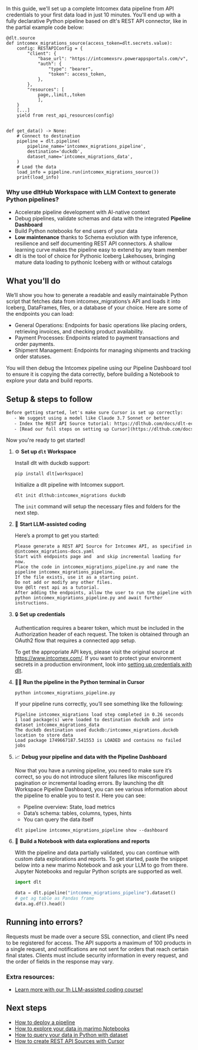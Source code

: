 In this guide, we'll set up a complete Intcomex data pipeline from API credentials to your first data load in just 10 minutes. You'll end up with a fully declarative Python pipeline based on dlt's REST API connector, like in the partial example code below:

```python-outcome
@dlt.source
def intcomex_migrations_source(access_token=dlt.secrets.value):
    config: RESTAPIConfig = {
        "client": {
            "base_url": "https://intcomexsrv.powerappsportals.com/v",
            "auth": {
                "type": "bearer",
                "token": access_token,
            },
        },
        "resources": [
            page,,limit,,token
            ],
    }
    [...]
    yield from rest_api_resources(config)


def get_data() -> None:
    # Connect to destination
    pipeline = dlt.pipeline(
        pipeline_name='intcomex_migrations_pipeline',
        destination='duckdb',
        dataset_name='intcomex_migrations_data', 
    )
    # Load the data
    load_info = pipeline.run(intcomex_migrations_source())
    print(load_info) 
```

### Why use dltHub Workspace with LLM Context to generate Python pipelines?

- Accelerate pipeline development with AI-native context
- Debug pipelines, validate schemas and data with the integrated **Pipeline Dashboard**
- Build Python notebooks for end users of your data
- **Low maintenance** thanks to Schema evolution with type inference, resilience and self documenting REST API connectors. A shallow learning curve makes the pipeline easy to extend by any team member
- dlt is the tool of choice for Pythonic Iceberg Lakehouses, bringing mature data loading to pythonic Iceberg with or without catalogs

## What you’ll do

We’ll show you how to generate a readable and easily maintainable Python script that fetches data from intcomex_migrations’s API and loads it into Iceberg, DataFrames, files, or a database of your choice. Here are some of the endpoints you can load:

- General Operations: Endpoints for basic operations like placing orders, retrieving invoices, and checking product availability.
- Payment Processes: Endpoints related to payment transactions and order payments.
- Shipment Management: Endpoints for managing shipments and tracking order statuses.

You will then debug the Intcomex pipeline using our Pipeline Dashboard tool to ensure it is copying the data correctly, before building a Notebook to explore your data and build reports.

## Setup & steps to follow

```default
Before getting started, let's make sure Cursor is set up correctly:
   - We suggest using a model like Claude 3.7 Sonnet or better
   - Index the REST API Source tutorial: https://dlthub.com/docs/dlt-ecosystem/verified-sources/rest_api/ and add it to context as **@dlt rest api**
   - [Read our full steps on setting up Cursor](https://dlthub.com/docs/dlt-ecosystem/llm-tooling/cursor-restapi#23-configuring-cursor-with-documentation)
```

Now you're ready to get started!

1. ⚙️ **Set up `dlt` Workspace**
    
    Install dlt with duckdb support:
    ```shell
    pip install dlt[workspace]
    ```

    Initialize a dlt pipeline with Intcomex support.
    ```shell
    dlt init dlthub:intcomex_migrations duckdb
    ```

    The `init` command will setup the necessary files and folders for the next step.
    
2. 🤠 **Start LLM-assisted coding**
    
    Here’s a prompt to get you started:
    
    ```prompt
    Please generate a REST API Source for Intcomex API, as specified in @intcomex_migrations-docs.yaml 
    Start with endpoints page and  and skip incremental loading for now. 
    Place the code in intcomex_migrations_pipeline.py and name the pipeline intcomex_migrations_pipeline. 
    If the file exists, use it as a starting point. 
    Do not add or modify any other files. 
    Use @dlt rest api as a tutorial. 
    After adding the endpoints, allow the user to run the pipeline with python intcomex_migrations_pipeline.py and await further instructions.
    ```

    
3. 🔒 **Set up credentials** 
    
    Authentication requires a bearer token, which must be included in the Authorization header of each request. The token is obtained through an OAuth2 flow that requires a connected app setup.
    
    To get the appropriate API keys, please visit the original source at https://www.intcomex.com/.
    If you want to protect your environment secrets in a production environment, look into [setting up credentials with dlt](https://dlthub.com/docs/walkthroughs/add_credentials).
    
4. 🏃‍♀️ **Run the pipeline in the Python terminal in Cursor**
    
    ```shell
    python intcomex_migrations_pipeline.py
    ```
    
    If your pipeline runs correctly, you’ll see something like the following:
    
    ```shell
    Pipeline intcomex_migrations load step completed in 0.26 seconds
    1 load package(s) were loaded to destination duckdb and into dataset intcomex_migrations_data
    The duckdb destination used duckdb:/intcomex_migrations.duckdb location to store data
    Load package 1749667187.541553 is LOADED and contains no failed jobs
    ```
    
5. 📈 **Debug your pipeline and data with the Pipeline Dashboard**

    Now that you have a running pipeline, you need to make sure it’s correct, so you do not introduce silent failures like misconfigured pagination or incremental loading errors. By launching the dlt Workspace Pipeline Dashboard, you can see various information about the pipeline to enable you to test it. Here you can see:
    - Pipeline overview: State, load metrics
    - Data’s schema: tables, columns, types, hints
    - You can query the data itself
    
    ```shell
    dlt pipeline intcomex_migrations_pipeline show --dashboard
    ```
    
6. 🐍 **Build a Notebook with data explorations and reports**

    With the pipeline and data partially validated, you can continue with custom data explorations and reports. To get started, paste the snippet below into a new marimo Notebook and ask your LLM to go from there. Jupyter Notebooks and regular Python scripts are supported as well.

    
    ```python
    import dlt

   data = dlt.pipeline("intcomex_migrations_pipeline").dataset()
   # get ag table as Pandas frame
   data.ag.df().head()
    ```

## Running into errors?

Requests must be made over a secure SSL connection, and client IPs need to be registered for access. The API supports a maximum of 100 products in a single request, and notifications are not sent for orders that reach certain final states. Clients must include security information in every request, and the order of fields in the response may vary.

### Extra resources:

- [Learn more with our 1h LLM-assisted coding course!](https://www.youtube.com/watch?v=GGid70rnJuM)

## Next steps

- [How to deploy a pipeline](https://dlthub.com/docs/walkthroughs/deploy-a-pipeline)
- [How to explore your data in marimo Notebooks](https://dlthub.com/docs/general-usage/dataset-access/marimo)
- [How to query your data in Python with dataset](https://dlthub.com/docs/general-usage/dataset-access/dataset)
- [How to create REST API Sources with Cursor](https://dlthub.com/docs/dlt-ecosystem/llm-tooling/cursor-restapi)